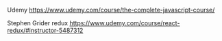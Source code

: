 Udemy
 https://www.udemy.com/course/the-complete-javascript-course/
 
 Stephen Grider redux https://www.udemy.com/course/react-redux/#instructor-5487312
